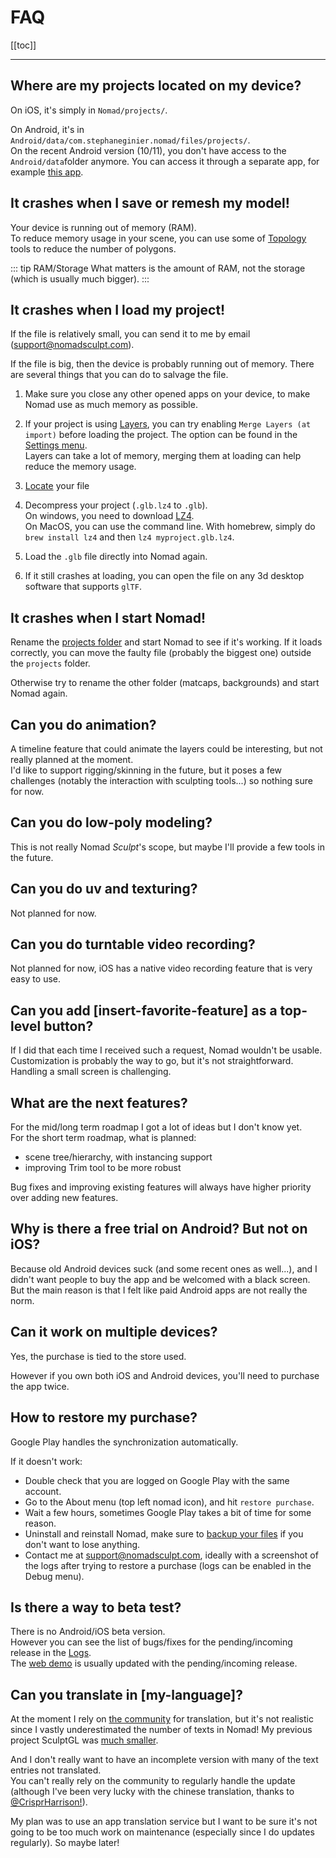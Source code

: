 # FAQ

[[toc]]

---

## Where are my projects located on my device?
On iOS, it's simply in `Nomad/projects/`.  

On Android, it's in `Android/data/com.stephaneginier.nomad/files/projects/`.  
On the recent Android version (10/11), you don't have access to the `Android/data`folder anymore.
You can access it through a separate app, for example [this app](https://play.google.com/store/apps/details?id=com.alphainventor.filemanager).


## It crashes when I save or remesh my model!
Your device is running out of memory (RAM).  
To reduce memory usage in your scene, you can use some of [Topology](topology.md) tools to reduce the number of polygons.

::: tip RAM/Storage
What matters is the amount of RAM, not the storage (which is usually much bigger).
:::


## It crashes when I load my project!
If the file is relatively small, you can send it to me by email (<support@nomadsculpt.com>).

If the file is big, then the device is probably running out of memory.
There are several things that you can do to salvage the file.

1. Make sure you close any other opened apps on your device, to make Nomad use as much memory as possible.

2. If your project is using [Layers](layers.md), you can try enabling `Merge Layers (at import)` before loading the project.
The option can be found in the [Settings menu](settings.md).  
Layers can take a lot of memory, merging them at loading can help reduce the memory usage.

3. [Locate](#where-are-my-projects-located-on-my-device) your file

4. Decompress your project (`.glb.lz4` to `.glb`).  
On windows, you need to download [LZ4](https://github.com/lz4/lz4/releases).  
On MacOS, you can use the command line.
With homebrew, simply do `brew install lz4` and then `lz4 myproject.glb.lz4`.

5. Load the `.glb` file directly into Nomad again.

6. If it still crashes at loading, you can open the file on any 3d desktop software that supports `glTF`.


## It crashes when I start Nomad!
Rename the [projects folder](#where-are-my-projects-located-on-my-device) and start Nomad to see if it's working.
If it loads correctly, you can move the faulty file (probably the biggest one) outside the `projects` folder.

Otherwise try to rename the other folder (matcaps, backgrounds) and start Nomad again.


## Can you do animation?
A timeline feature that could animate the layers could be interesting, but not really planned at the moment.  
I'd like to support rigging/skinning in the future, but it poses a few challenges (notably the interaction with sculpting tools...) so nothing sure for now.


## Can you do low-poly modeling?
This is not really Nomad *Sculpt*'s scope, but maybe I'll provide a few tools in the future.


## Can you do uv and texturing?
Not planned for now.


## Can you do turntable video recording?
Not planned for now, iOS has a native video recording feature that is very easy to use.


## Can you add [insert-favorite-feature] as a top-level button?
If I did that each time I received such a request, Nomad wouldn't be usable.  
Customization is probably the way to go, but it's not straightforward.
Handling a small screen is challenging.


## What are the next features?
For the mid/long term roadmap I got a lot of ideas but I don't know yet.  
For the short term roadmap, what is planned:
* scene tree/hierarchy, with instancing support
* improving Trim tool to be more robust

Bug fixes and improving existing features will always have higher priority over adding new features.


## Why is there a free trial on Android? But not on iOS?
Because old Android devices suck (and some recent ones as well...), and I didn't want people to buy the app and be welcomed with a black screen.
But the main reason is that I felt like paid Android apps are not really the norm.


## Can it work on multiple devices?
Yes, the purchase is tied to the store used.

However if you own both iOS and Android devices, you'll need to purchase the app twice.

## How to restore my purchase?
Google Play handles the synchronization automatically.

If it doesn't work:

- Double check that you are logged on Google Play with the same account.
- Go to the About menu (top left nomad icon), and hit `restore purchase`.
- Wait a few hours, sometimes Google Play takes a bit of time for some reason.
- Uninstall and reinstall Nomad, make sure to [backup your files](#where-are-my-projects-located-on-my-device) if you don't want to lose anything.
- Contact me at <support@nomadsculpt.com>, ideally with a screenshot of the logs after trying to restore a purchase (logs can be enabled in the Debug menu).


## Is there a way to beta test?
There is no Android/iOS beta version.  
However you can see the list of bugs/fixes for the pending/incoming release in the [Logs](https://forum.nomadsculpt.com/t/nomad-change-log/139/500).  
The [web demo](https://stephaneginier.com/archive/nomad_demo) is usually updated with the pending/incoming release.


## Can you translate in [my-language]?
At the moment I rely on [the community](https://github.com/stephomi/nomad-translation) for translation, but it's not realistic since I vastly underestimated the number of texts in Nomad!
My previous project SculptGL was [much smaller](https://github.com/stephomi/sculptgl/tree/master/src/gui/tr).

And I don't really want to have an incomplete version with many of the text entries not translated.  
You can't really rely on the community to regularly handle the update (although I've been very lucky with the chinese translation, thanks to [@CrisprHarrison!](https://github.com/CrisprHarrison)).

My plan was to use an app translation service but I want to be sure it's not going to be too much work on maintenance (especially since I do updates regularly).
So maybe later!



